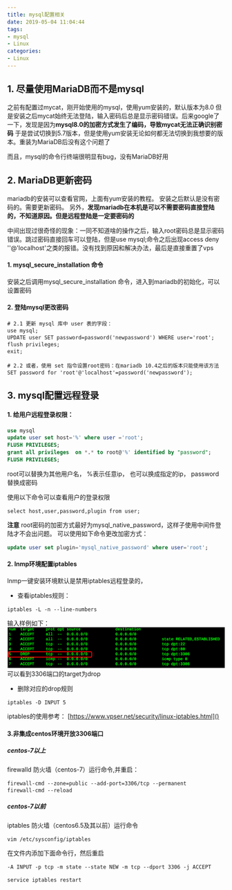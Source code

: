 ```yaml
---
title: mysql配置相关
date: 2019-05-04 11:04:44
tags:
- mysql
- Linux
categories:
- Linux
---
```


## 1. 尽量使用MariaDB而不是mysql

之前有配置过mycat，刚开始使用的mysql，使用yum安装的，默认版本为8.0
但是安装之后mycat始终无法登陆，输入密码后总是显示密码错误。后来google了一下，发现是因为**mysql8.0的加密方式发生了编码，导致mycat无法正确识别密码**
于是尝试切换到5.7版本，但是使用yum安装无论如何都无法切换到我想要的版本。重装为MariaDB后没有这个问题了

而且，mysql的命令行终端很明显有bug，没有MariaDB好用

## 2. MariaDB更新密码
mariadb的安装可以查看官网，上面有yum安装的教程。
安装之后默认是没有密码的。需要更新密码。
另外，**发现mariadb在本机是可以不需要密码直接登陆的，不知道原因。但是远程登陆是一定要密码的**

中间出现过很奇怪的现象：一同不知道啥的操作之后，输入root密码总是显示密码错误。跳过密码直接回车可以登陆，但是use mysql;命令之后出现access deny ''@'localhost'之类的报错。没有找到原因和解决办法，最后是直接重置了vps

#### 1. mysql_secure_installation 命令
安装之后调用mysql_secure_installation 命令，进入到mariadb的初始化，可以设置密码

#### 2. 登陆mysql更改密码

```shell
# 2.1 更新 mysql 库中 user 表的字段：
use mysql;  
UPDATE user SET password=password('newpassword') WHERE user='root';  
flush privileges;  
exit;
 
# 2.2 或者，使用 set 指令设置root密码：在mariadb 10.4之后的版本只能使用该方法
SET password for 'root'@'localhost'=password('newpassword');  

```


## 3. mysql配置远程登录

#### 1. 给用户远程登录权限：
```sql
use mysql
update user set host='%' where user ='root';
FLUSH PRIVILEGES;
grant all privileges  on *.* to root@'%' identified by "password";
FLUSH PRIVILEGES;
```

root可以替换为其他用户名， %表示任意ip， 也可以换成指定的ip， password替换成密码

使用以下命令可以查看用户的登录权限

```shell
select host,user,password,plugin from user;
```

**注意**
root密码的加密方式最好为mysql_native_password，这样子使用中间件登陆才不会出问题。
可以使用如下命令更改加密方式：

```sql
update user set plugin='mysql_native_password' where user='root';
```

#### 2. lnmp环境配置iptables

lnmp一键安装环境默认是禁用iptables远程登录的，

* 查看iptables规则：
```shell
iptables -L -n --line-numbers
```
输入样例如下：
![图片](/images/mysql_iptables.png)
可以看到3306端口的target为drop

* 删除对应的drop规则

```shell
iptables -D INPUT 5
```


iptables的使用参考：
[https://www.vpser.net/security/linux-iptables.html]()

#### 3.非集成centos环境开放3306端口

##### centos-7以上

firewalld 防火墙（centos-7）运行命令,并重启：

```shell
firewall-cmd --zone=public --add-port=3306/tcp --permanent
firewall-cmd --reload
```

##### centos-7以前
iptables 防火墙（centos6.5及其以前）运行命令

```shell
vim /etc/sysconfig/iptables
```

在文件内添加下面命令行，然后重启

```shell
-A INPUT -p tcp -m state --state NEW -m tcp --dport 3306 -j ACCEPT
```

```shell
service iptables restart
```


